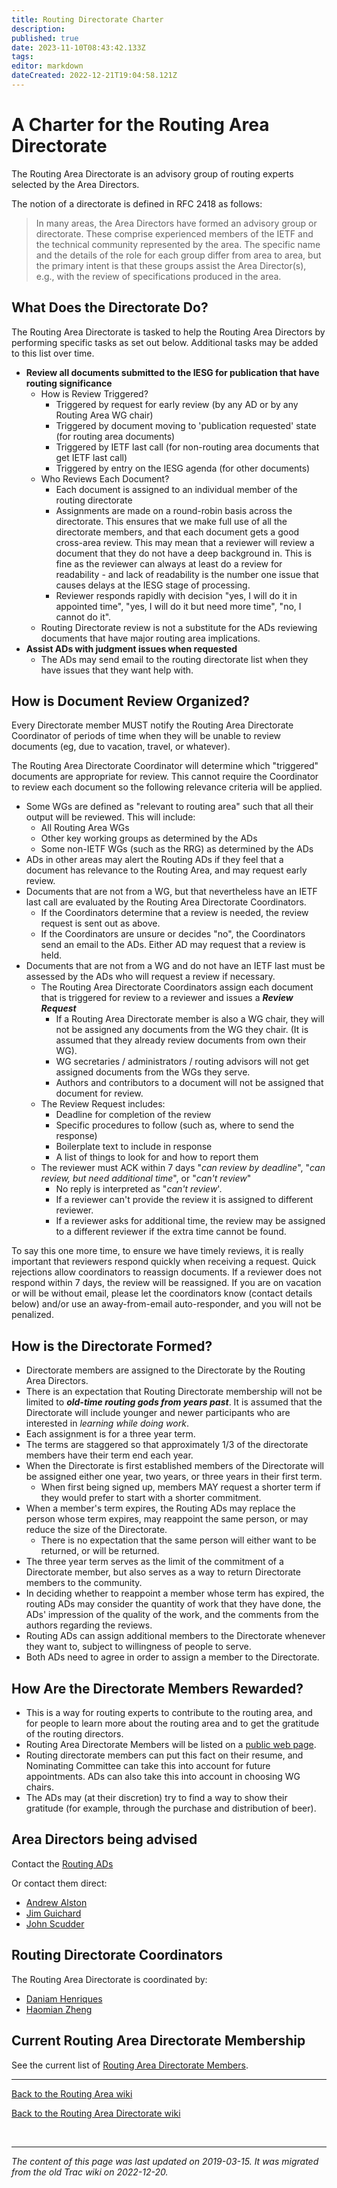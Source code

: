 ```yaml
---
title: Routing Directorate Charter
description: 
published: true
date: 2023-11-10T08:43:42.133Z
tags: 
editor: markdown
dateCreated: 2022-12-21T19:04:58.121Z
---
```


# A Charter for the Routing Area Directorate

The Routing Area Directorate is an advisory group of routing experts selected by the Area Directors.

The notion of a directorate is defined in RFC 2418 as follows:


>    In many areas, the Area Directors have formed an advisory group or
>    directorate. These comprise experienced members of the IETF and the
>    technical community represented by the area. The specific name and
>    the details of the role for each group differ from area to area, but
>    the primary intent is that these groups assist the Area Director(s),
>    e.g., with the review of specifications produced in the area.
> 

##  What Does the Directorate Do? 

The Routing Area Directorate is tasked to help the Routing Area Directors by performing specific tasks as set out below. Additional tasks may be added to this list over time.

* **Review all documents submitted to the IESG for publication that have routing significance**
    * How is Review Triggered?
        * Triggered by request for early review (by any AD or by any Routing Area WG chair)
        * Triggered by document moving to 'publication requested' state (for routing area documents)
        * Triggered by IETF last call (for non-routing area documents that get IETF last call)
        * Triggered by entry on the IESG agenda (for other documents)
    * Who Reviews Each Document?
        * Each document is assigned to an individual member of the routing directorate
        * Assignments are made on a round-robin basis across the directorate.  This ensures that we make full use of all the directorate members, and that each document gets a good cross-area review.  This may mean that a reviewer will review a document that they do not have a deep background in.  This is fine as the reviewer can always at least do a review for readability - and lack of readability is the number one issue that causes delays at the IESG stage of processing.
        * Reviewer responds rapidly with decision "yes, I will do it in appointed time", "yes, I will do it but need more time", "no, I cannot do it".
    * Routing Directorate review is not a substitute for the ADs reviewing documents that have major routing area implications.
* **Assist ADs with judgment issues when requested**
    * The ADs may send email to the routing directorate list when they have issues that they want help with.

## How is Document Review Organized? 

Every Directorate member MUST notify the Routing Area Directorate Coordinator of periods of time when they will be unable to review documents (eg, due to vacation, travel, or whatever).

The Routing Area Directorate Coordinator will determine which "triggered" documents are appropriate for review. This cannot require the Coordinator to review each document so the following relevance criteria will be applied.
* Some WGs are defined as "relevant to routing area" such that all their output will be reviewed. This will include:
    * All Routing Area WGs
    * Other key working groups as determined by the ADs
    * Some non-IETF WGs (such as the RRG) as determined by the ADs
* ADs in other areas may alert the Routing ADs if they feel that a document has relevance to the Routing Area, and may request early review.
* Documents that are not from a WG, but that nevertheless have an IETF last call are evaluated by the Routing Area Directorate Coordinators.
    * If the Coordinators determine that a review is needed, the review request is sent out as above.
    * If the Coordinators are unsure or decides "no", the Coordinators send an email to the ADs. Either AD may request that a review is held.
* Documents that are not from a WG and do not have an IETF last must be assessed by the ADs who will request a review if necessary.
    * The Routing Area Directorate Coordinators assign each document that is triggered for review to a reviewer and issues a ***Review Request***
        * If a Routing Area Directorate member is also a WG chair, they will not be assigned any documents from the WG they chair. (It is assumed that they already review documents from own their WG).
        * WG secretaries / administrators / routing advisors will not get assigned documents from the WGs they serve.
        * Authors and contributors to a document will not be assigned that document for review.
    * The Review Request includes:
        * Deadline for completion of the review
        * Specific procedures to follow (such as, where to send the response)
        * Boilerplate text to include in response
        * A list of things to look for and how to report them
    * The reviewer must ACK within 7 days "*can review by deadline*", "*can review, but need additional time*", or "*can't review*"
        * No reply is interpreted as "*can't review*'.
        * If a reviewer can't provide the review it is assigned to different reviewer.
        * If a reviewer asks for additional time, the review may be assigned to a different reviewer if the extra time cannot be found.

To say this one more time, to ensure we have timely reviews, it is really important that reviewers respond quickly when receiving a request. Quick rejections allow coordinators to reassign documents. If a reviewer does not respond within 7 days, the review will be reassigned. If you are on vacation or will be without email, please let the coordinators know (contact details below) and/or use an away-from-email auto-responder, and you will not be penalized.

## How is the Directorate Formed? 

* Directorate members are assigned to the Directorate by the Routing Area Directors.
* There is an expectation that Routing Directorate membership will not be limited to ***old-time routing gods from years past***. It is assumed that the Directorate will include younger and newer participants who are interested in *learning while doing work*.
* Each assignment is for a three year term.
* The terms are staggered so that approximately 1/3 of the directorate members have their term end each year.
* When the Directorate is first established members of the Directorate will be assigned either one year, two years, or three years in their first term. 
    * When first being signed up, members MAY request a shorter term if they would prefer to start with a shorter commitment.
* When a member's term expires, the Routing ADs may replace the person whose term expires, may reappoint the same person, or may reduce the size of the Directorate.
    * There is no expectation that the same person will either want to be returned, or will be returned.
* The three year term serves as the limit of the commitment of a Directorate member, but also serves as a way to return Directorate members to the community.
* In deciding whether to reappoint a member whose term has expired, the routing ADs may consider the quantity of work that they have done, the ADs' impression of the quality of the work, and the comments from the authors regarding the reviews.
* Routing ADs can assign additional members to the Directorate whenever they want to, subject to willingness of people to serve.
* Both ADs need to agree in order to assign a member to the Directorate.

## How Are the Directorate Members Rewarded? 

* This is a way for routing experts to contribute to the routing area, and for people to learn more about the routing area and to get the gratitude of the routing directors.
* Routing Area Directorate Members will be listed on a [public web page](/group/rtg/RtgDirMember).
* Routing directorate members can put this fact on their resume, and Nominating Committee can take this into account for future appointments. ADs can also take this into account in choosing WG chairs.
* The ADs may (at their discretion) try to find a way to show their gratitude (for example, through the purchase and distribution of beer).

## Area Directors being advised 

Contact the [Routing ADs](mailto:rtg-ads@tools.ietf.org)

Or contact them direct:
 * [Andrew Alston](mailto:andrew-ietf@liquid.tech)
 * [Jim Guichard](mailto:james.n.guichard@futurewei.com)
 * [John Scudder](mailto:jgs@juniper.net)

## Routing Directorate Coordinators 

The Routing Area Directorate is coordinated by:
 * [Daniam Henriques](mailto:daniam.henriques@liquid.tech)
 * [Haomian Zheng](mailto:zhenghaomian@huawei.com)

## Current Routing Area Directorate Membership 

See the current list of [Routing Area Directorate Members](/group/rtg/RtgDirMember).

----

[Back to the Routing Area wiki](/group/rtg)

[Back to the Routing Area Directorate wiki](/group/rtg/RtgDir)

&nbsp;
&nbsp;
&nbsp;

---

*The content of this page was last updated on 2019-03-15. It was migrated from the old Trac wiki on 2022-12-20.*